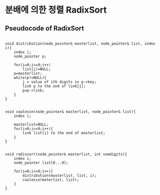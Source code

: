 # 분배에 의한 정렬 RadixSort

## Pseudocode of RadixSort
<pre><code>
void distribution(node_pointer& masterlist, node_pointer& list, index i){
    index i;
    node_pointer p;

    for(i=0;i<=9;i++)
        list[j]=NULL;
    p=masterlist;
    while(p!=NULL){
        j = value of ith digits in p->key;
        link p to the end of link[j];
        p=p->link;
    }
}
</code></pre>
<pre><code>
void coalesce(node_pointer& masterlist, node_pointer& list){
    index i;
    
    masterlist=NULL;
    for(i=0;i<=9;i++){
        link list[i] to the end of masterlist;
    }
}
</code></pre>
<pre><code>
void radixsort(node_pointer& masterlist, int numdigits){
    index i;
    node_pointer list[0...9];

    for(i=0;i<=9;i++){
        distribution(masterlist, list, i);
        coalesce(materlist, list);
    }
}
</code></pre>